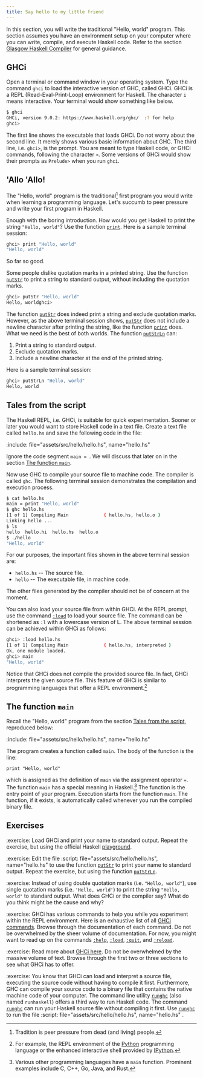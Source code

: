 ```yaml
---
title: Say hello to my little friend
---
```


In this section, you will write the traditional "Hello, world" program. This
section assumes you have an environment setup on your computer where you can
write, compile, and execute Haskell code. Refer to the section [Glasgow Haskell
Compiler][ghc] for general guidance.

<!--========================================================================-->

## GHCi

Open a terminal or command window in your operating system. Type the command
`ghci` to load the interactive version of GHC, called GHCi. GHCi is a REPL
(Read-Eval-Print-Loop) environment for Haskell. The character `i` means
interactive. Your terminal would show something like below.

```sh
$ ghci
GHCi, version 9.0.2: https://www.haskell.org/ghc/  :? for help
ghci>
```

The first line shows the executable that loads GHCi. Do not worry about the
second line. It merely shows various basic information about GHC. The third
line, i.e. `ghci>`, is the prompt. You are meant to type Haskell code, or GHCi
commands, following the character `>`. Some versions of GHCi would show their
prompts as `Prelude>` when you run `ghci`.

<!--========================================================================-->

## 'Allo 'Allo!

The "Hello, world" program is the traditional[^a] first program you would write
when learning a programming language. Let's succumb to peer pressure and write
your first program in Haskell.

Enough with the boring introduction. How would you get Haskell to print the
string `"Hello, world"`? Use the function [`print`][print]. Here is a sample
terminal session:

```sh
ghci> print "Hello, world"
"Hello, world"
```

So far so good.

Some people dislike quotation marks in a printed string. Use the function
[`putStr`][putStr] to print a string to standard output, without including the
quotation marks.

```sh
ghci> putStr "Hello, world"
Hello, worldghci>
```

The function [`putStr`][putStr] does indeed print a string and exclude quotation
marks. However, as the above terminal session shows, [`putStr`][putStr] does not
include a newline character after printing the string, like the function
[`print`][print] does. What we need is the best of both worlds. The function
[`putStrLn`][putStrLn] can:

1. Print a string to standard output.
1. Exclude quotation marks.
1. Include a newline character at the end of the printed string.

Here is a sample terminal session:

```sh
ghci> putStrLn "Hello, world"
Hello, world
```

<!--========================================================================-->

## Tales from the script

The Haskell REPL, i.e. GHCi, is suitable for quick experimentation. Sooner or
later you would want to store Haskell code in a text file. Create a text file
called `hello.hs` and save the following code in the file:

:include: file="assets/src/hello/hello.hs", name="hello.hs"

Ignore the code segment `main = `. We will discuss that later on in the section
[The function `main`](#the-function-main).

Now use GHC to compile your source file to machine code. The compiler is called
`ghc`. The following terminal session demonstrates the compilation and execution
process.

```sh
$ cat hello.hs
main = print "Hello, world"
$ ghc hello.hs
[1 of 1] Compiling Main             ( hello.hs, hello.o )
Linking hello ...
$ ls
hello  hello.hi  hello.hs  hello.o
$ ./hello
"Hello, world"
```

For our purposes, the important files shown in the above terminal session are:

-   `hello.hs` -- The source file.
-   `hello` -- The executable file, in machine code.

The other files generated by the compiler should not be of concern at the
moment.

You can also load your source file from within GHCi. At the REPL prompt, use the
command [`:load`][ghciLoad] to load your source file. The command can be
shortened as `:l` with a lowercase version of L. The above terminal session can
be achieved within GHCi as follows:

```sh
ghci> :load hello.hs
[1 of 1] Compiling Main             ( hello.hs, interpreted )
Ok, one module loaded.
ghci> main
"Hello, world"
```

Notice that GHCi does not compile the provided source file. In fact, GHCi
interprets the given source file. This feature of GHCi is similar to programming
languages that offer a REPL environment.[^b]

<!--========================================================================-->

## The function `main`

Recall the "Hello, world" program from the section
[Tales from the script](#tales-from-the-script), reproduced below:

:include: file="assets/src/hello/hello.hs", name="hello.hs"

The program creates a function called `main`. The body of the function is the
line:

`print "Hello, world"`

which is assigned as the definition of `main` via the assignment operator `=`.
The function `main` has a special meaning in Haskell.[^c] The function is the
entry point of your program. Execution starts from the function `main`. The
function, if it exists, is automatically called whenever you run the compiled
binary file.

<!--========================================================================-->

## Exercises

:exercise: Load GHCi and print your name to standard output. Repeat the
exercise, but using the official Haskell [playground][playground].

<!-- prettier-ignore-start -->
:exercise: Edit the file
:script: file="assets/src/hello/hello.hs", name="hello.hs"
to use the function [`putStr`][putStr] to print your name
to standard output. Repeat the exercise, but using the function
[`putStrLn`][putStrLn].
<!-- prettier-ignore-end -->

:exercise: Instead of using double quotation marks (i.e. `"Hello, world"`), use
single quotation marks (i.e. `'Hello, world'`) to print the string
`"Hello, world"` to standard output. What does GHCi or the compiler say? What do
you think might be the cause and why?

:exercise: GHCi has various commands to help you while you experiment within the
REPL environment. Here is an exhaustive list of all [GHCi
commands][ghciCommands]. Browse through the documentation of each command. Do
not be overwhelmed by the sheer volume of documentation. For now, you might want
to read up on the commands [`:help`][ghciHelp], [`:load`][ghciLoad],
[`:quit`][ghciQuit], and [`:reload`][ghciReload].

:exercise: Read more about [GHCi here][ghci]. Do not be overwhelmed by the
massive volume of text. Browse through the first two or three sections to see
what GHCi has to offer.

<!-- prettier-ignore-start -->
:exercise: You know that GHCi can load and interpret a source file, executing
the source code without having to compile it first. Furthermore, GHC can compile
your source code to a binary file that contains the native machine code of your
computer. The command line utility [`runghc`][runghc] (also named `runhaskell`)
offers a third way to run Haskell code. The command [`runghc`][runghc] can run
your Haskell source file without compiling it first. Use [`runghc`][runghc] to
run the file
:script: file="assets/src/hello/hello.hs", name="hello.hs"
.
<!-- prettier-ignore-end -->

<!--========================================================================-->

[^a]: Tradition is peer pressure from dead (and living) people.
[^b]:
    For example, the REPL environment of the [Python][python] programming
    language or the enhanced interactive shell provided by [IPython][ipython].

[^c]:
    Various other programming languages have a `main` function. Prominent
    examples include C, C++, Go, Java, and Rust.

<!--========================================================================-->

<!-- prettier-ignore-start -->
[ghc]: ../hello_ghc
[ghci]: https://web.archive.org/web/20231202214753/https://downloads.haskell.org/ghc/latest/docs/users_guide/ghci.html
[ghciCommands]: https://web.archive.org/web/20231202214753/https://downloads.haskell.org/ghc/latest/docs/users_guide/ghci.html#ghci-commands
[ghciHelp]: https://web.archive.org/web/20231202214753/https://downloads.haskell.org/ghc/latest/docs/users_guide/ghci.html#ghci-cmd-:help
[ghciLoad]: https://web.archive.org/web/20231202214753/https://downloads.haskell.org/ghc/latest/docs/users_guide/ghci.html#ghci-cmd-:load
[ghciQuit]: https://web.archive.org/web/20231202214753/https://downloads.haskell.org/ghc/latest/docs/users_guide/ghci.html#ghci-cmd-:quit
[ghciReload]: https://web.archive.org/web/20231202214753/https://downloads.haskell.org/ghc/latest/docs/users_guide/ghci.html#ghci-cmd-:reload
[ipython]: https://ipython.org
[playground]: https://play.haskell.org
[print]: https://web.archive.org/web/20231202002935/https://hackage.haskell.org/package/base-4.19.0.0/docs/Prelude.html#v:print
[putStr]: https://web.archive.org/web/20231202002935/https://hackage.haskell.org/package/base-4.19.0.0/docs/Prelude.html#v:putStr
[putStrLn]: https://web.archive.org/web/20231202002935/https://hackage.haskell.org/package/base-4.19.0.0/docs/Prelude.html#v:putStrLn
[python]: https://www.python.org
[runghc]: https://web.archive.org/web/20231202215621/https://downloads.haskell.org/ghc/latest/docs/users_guide/runghc.html
<!-- prettier-ignore-end -->
